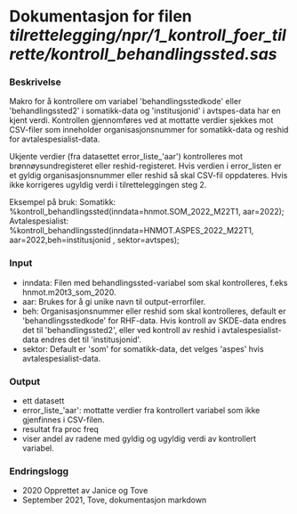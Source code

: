 
# Dokumentasjon for filen *tilrettelegging/npr/1_kontroll_foer_tilrette/kontroll_behandlingssted.sas*

### Beskrivelse

Makro for å kontrollere om variabel 'behandlingsstedkode' eller 'behandlingssted2' i somatikk-data og 'institusjonid' i avtspes-data har en kjent verdi.
Kontrollen gjennomføres ved at mottatte verdier sjekkes mot CSV-filer som inneholder organisasjonsnummer for somatikk-data og reshid for avtalespesialist-data. 

Ukjente verdier (fra datasettet error_liste_'aar') kontrolleres mot brønnøysundregisteret eller reshid-registeret.
Hvis verdien i error_listen er et gyldig organisasjonsnummer eller reshid så skal CSV-fil oppdateres.
Hvis ikke korrigeres ugyldig verdi i tilretteleggingen steg 2.

Eksempel på bruk:
Somatikk:           %kontroll_behandlingssted(inndata=hnmot.SOM_2022_M22T1, aar=2022);
Avtalespesialist:   %kontroll_behandlingssted(inndata=HNMOT.ASPES_2022_M22T1, aar=2022,beh=institusjonid , sektor=avtspes);


### Input 
- inndata: Filen med behandlingssted-variabel som skal kontrolleres, f.eks hnmot.m20t3_som_2020.
- aar: Brukes for å gi unike navn til output-errorfiler.
- beh: Organisasjonsnummer eller reshid som skal kontrolleres, default er 'behandlingsstedkode' for RHF-data. Hvis kontroll av SKDE-data endres det til 'behandlingssted2', eller ved kontroll av reshid i avtalespesialist-data endres det til 'institusjonid'.
- sektor: Default er 'som' for somatikk-data, det velges 'aspes' hvis avtalespesialist-data. 

### Output 
- ett datasett
 - error_liste_'aar': mottatte verdier fra kontrollert variabel som ikke gjenfinnes i CSV-filen. 
- resultat fra proc freq
 - viser andel av radene med gyldig og ugyldig verdi av kontrollert variabel.

### Endringslogg
- 2020 Opprettet av Janice og Tove
- September 2021, Tove, dokumentasjon markdown
